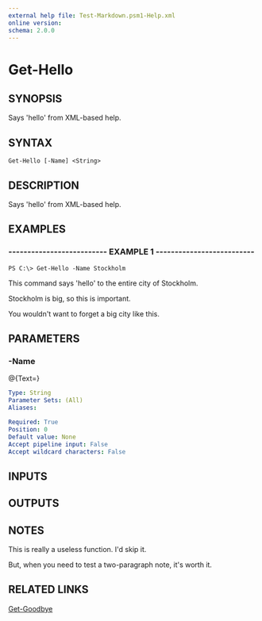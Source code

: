 ```yaml
---
external help file: Test-Markdown.psm1-Help.xml
online version: 
schema: 2.0.0
---
```


# Get-Hello

## SYNOPSIS
Says 'hello' from XML-based help.

## SYNTAX

```
Get-Hello [-Name] <String>
```

## DESCRIPTION
Says 'hello' from XML-based help.

## EXAMPLES

### --------------------------  EXAMPLE 1 --------------------------
```
PS C:\> Get-Hello -Name Stockholm
```

This command says 'hello' to the entire city of Stockholm.

Stockholm is big, so this is important.

You wouldn't want to forget a big city like this.

## PARAMETERS

### -Name
@{Text=}

```yaml
Type: String
Parameter Sets: (All)
Aliases: 

Required: True
Position: 0
Default value: None
Accept pipeline input: False
Accept wildcard characters: False
```

## INPUTS

## OUTPUTS

## NOTES
This is really a useless function.
I'd skip it.

But, when you need to test a two-paragraph note, it's worth it.

## RELATED LINKS

[Get-Goodbye]()

